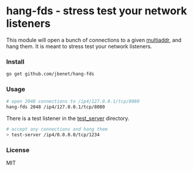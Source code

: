# hang-fds - stress test your network listeners

This module will open a bunch of connections to a given [multiaddr](https://github.com/dai/go-ipfs/gxlibs/github.com/multiformats/multiaddr), and hang them. It is meant to stress test your network listeners.

### Install

```sh
go get github.com/jbenet/hang-fds
```

### Usage

```sh
# open 2048 connections to /ip4/127.0.0.1/tcp/8080
hang-fds 2048 /ip4/127.0.0.1/tcp/8080
```

There is a test listener in the [test_server](./test_server) directory.

```sh
# accept any connections and hang them
> test-server /ip4/0.0.0.0/tcp/1234
```

### License

MIT
